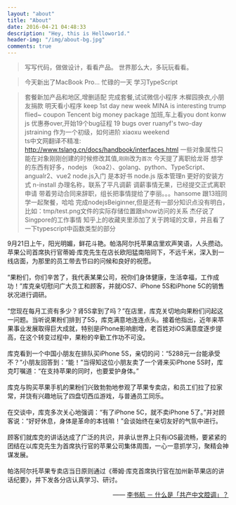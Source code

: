 ```yaml
---
layout: "about"
title: "About"
date: 2016-04-21 04:48:33
description: "Hey, this is Hellowor1d."
header-img: "/img/about-bg.jpg"
comments: true
---
```



>写写代码，做做设计，看看产品。
>世界那么大，多玩玩看看。

> 今天新出了MacBook Pro...
> 忙碌的一天
>学习TypeScript

>套餐新加产品和地区,增删适配
>完成套餐,试试微信小程序
>木樨园换衣,小朋友捐款
>明天看小程序
>keep 1st day
>new week
> MINA is interesting
>trump flied~
>coupon
>Tencent big money package
>加班,车上看you dont konw js
>优惠券over,开始19个bug征程
>19 bugs over
>ruanyf's two-day jstraining
>作为一个初级，如何进阶
>xiaoxu
>weekend  
> ts中文网翻译不精准: http://www.tslang.cn/docs/handbook/interfaces.html
一些对象属性只能在对象刚刚创建的时候修改其值,`刚刚`改为`首次`
>今天提了离职给龙哥
>想学的东西有好多，nodejs （koa2）、golang、python、TypeScript、angualr2、vue2
>node.js入门  是本好书
>node.js 版本管理n 更好的安装方式 n-install
>办理名称，联系了平凡调薪
>调薪事情无果，已经提交正式离职申请
>带着劳动合同来辞职，组长把事情提给了李丽。。。hansome
>跟13班同学一起聚餐，哈哈
>完成nodejsBeiginner,但是还有一部分知识点没有明白，比如：tmp/test.png文件的实际存储位置跟show访问的关系
>杰仔说了Singpore的工作事情
>知乎上的收藏夹里添加了关于跨域的文章，并且看了一下typescript中函数类型的部分


9月21日上午，阳光明媚，鲜花斗艳。帕洛阿尔托苹果店里欢声笑语，人头攒动。苹果公司首席执行官蒂姆·库克先生在店长欧阳猛南陪同下，不远千米，深入到一线店面，为那里的员工带去节曰的问候和良好的祝愿。<br><br>“果粉们，你们辛苦了，我代表某果公司，祝你们身体健康，生活幸福，工作成功！”库克亲切慰问广大员工和顾客，并就iOS7、iPhone 5S和iPhone 5C的销售状况进行调研。 <br><br>“您现在每月工资有多少？肾5S拿到了吗？”在店里，库克关切地向果粉们问起这一问题。当听说果粉们排到了5S，库克满意地连连点头。接着他指出，近年来苹果事业发展取得巨大成就，特别是iPhone影响剧增，老百姓对iOS满意度逐步提高，在这个转变过程中，果粉的辛勤工作功不可没。<br><br>库克看到一个中国小朋友在排队买iPhone 5S，亲切的问：“5288元一台能承受不？”小朋友回答到：“能！”当得知这位小朋友卖了一个肾来买iPhone 5S时，库克叮嘱道：“在支持苹果的同时，也要爱护身体。”<br><br>库克与购买苹果手机的果粉们兴致勃勃地参观了苹果专卖店，和员工们拉了拉家常，并饶有兴趣地玩了四盘切西瓜游戏，与普通员工同乐。<br><br>在交谈中，库克多次关心地强调：“有了iPhone 5C，就不卖iPhone 5了。”并对顾客说：“好好休息，身体是革命的本钱嘛！”会谈始终在亲切友好的气氛中进行。<br><br>顾客们就库克的讲话达成了广泛的共识，并承认世界上只有iOS最流畅，要紧紧的团结在以库克先生为首席执行官的苹果公司集体周围，一心一意抓学习，聚精会神谋发展。<br>
<br>帕洛阿尔托苹果专卖店当日原则通过《蒂姆·库克首席执行官在加州新苹果店的讲话纪要》，并下发各分店认真学习、研讨。

<p style="text-align:right;">
    —— <a href="http://www.zhihu.com/question/19687065">李书航 － 什么是「共产中文腔调」？ </a>
</p>

